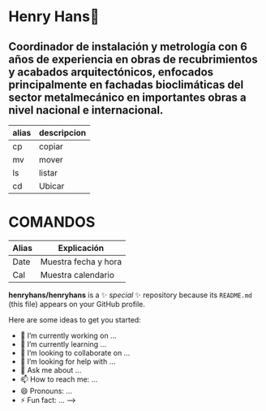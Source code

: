 # Henry Hans👋

## Coordinador de instalación y metrología con 6 años de experiencia en obras de recubrimientos y acabados arquitectónicos, enfocados principalmente en fachadas bioclimáticas del sector metalmecánico en importantes obras a nivel nacional e internacional. 

|alias|descripcion|
|---- |-----------|
|cp   |copiar     |
|mv   |mover      |
|ls   |listar     |
|cd   |Ubicar     |

# COMANDOS

|Alias|Explicación         |
|-----|--------------------|
|Date |Muestra fecha y hora|
|Cal  |Muestra calendario |

**henryhans/henryhans** is a ✨ _special_ ✨ repository because its `README.md` (this file) appears on your GitHub profile.

Here are some ideas to get you started:

- 🔭 I’m currently working on ...
- 🌱 I’m currently learning ...
- 👯 I’m looking to collaborate on ...
- 🤔 I’m looking for help with ...
- 💬 Ask me about ...
- 📫 How to reach me: ...
- 😄 Pronouns: ...
- ⚡ Fun fact: ...
-->
